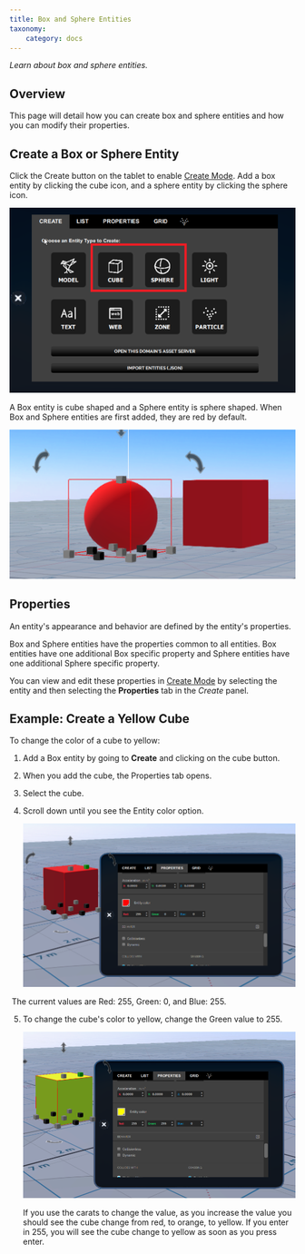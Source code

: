 ```yaml
---
title: Box and Sphere Entities
taxonomy:
    category: docs
---
```


*Learn about box and sphere entities.*

## Overview

This page will detail how you can create box and sphere entities and how you can modify their properties. 

## Create a Box or Sphere Entity

Click the Create button on the tablet to enable [Create Mode](../create-mode). Add a box entity by clicking the cube icon, and a sphere entity by clicking the sphere icon. 

![](create-button-open.PNG)

A Box entity is cube shaped and a Sphere entity is sphere shaped. When Box and Sphere entities are first added, they are red by default.

![](box-and-sphere.PNG)

## Properties

An entity's appearance and behavior are defined by the entity's properties.

Box and Sphere entities have the properties common to all entities. Box entities have one additional Box specific property and Sphere entities have one additional Sphere specific property.

You can view and edit these properties in [Create Mode](../create-mode) by selecting the entity and then selecting the **Properties** tab in the *Create* panel.

## Example: Create a Yellow Cube

To change the color of a cube to yellow:

1. Add a Box entity by going to **Create** and clicking on the cube button.  


2. When you add the cube, the Properties tab opens.

3. Select the cube. 

4. Scroll down until you see the Entity color option.

   ![](cube-properties.PNG)




​     The current values are Red: 255, Green: 0, and Blue: 255.

5. To change the cube's color to yellow, change the Green value to 255.

   ![](cube-yellow.PNG)

   If you use the carats to change the value, as you increase the value you should see the cube change from red, to orange, to yellow. If you enter in 255, you will see the cube change to yellow as soon as you press enter.

